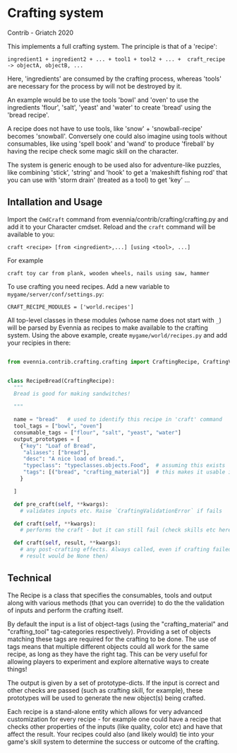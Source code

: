 # Crafting system

Contrib - Griatch 2020

This implements a full crafting system. The principle is that of a 'recipe':

    ingredient1 + ingredient2 + ... + tool1 + tool2 + ... +  craft_recipe -> objectA, objectB, ...

Here, 'ingredients' are consumed by the crafting process, whereas 'tools' are
necessary for the process by will not be destroyed by it.

An example would be to use the tools 'bowl' and 'oven' to use the ingredients
'flour', 'salt', 'yeast' and 'water' to create 'bread' using the 'bread recipe'.

A recipe does not have to use tools, like 'snow' + 'snowball-recipe' becomes
'snowball'. Conversely one could also imagine using tools without consumables,
like using 'spell book' and 'wand' to produce 'fireball' by having the recipe
check some magic skill on the character.

The system is generic enough to be used also for adventure-like puzzles, like
combining 'stick', 'string' and 'hook' to get a 'makeshift fishing rod' that
you can use with 'storm drain' (treated as a tool) to get 'key' ...

## Intallation and Usage

Import the `CmdCraft` command from evennia/contrib/crafting/crafting.py  and
add it to your Character cmdset. Reload and the `craft` command will be
available to you:

    craft <recipe> [from <ingredient>,...] [using <tool>, ...]

For example

    craft toy car from plank, wooden wheels, nails using saw, hammer

To use crafting you need recipes. Add a new variable to `mygame/server/conf/settings.py`:

    CRAFT_RECIPE_MODULES = ['world.recipes']

All top-level classes in these modules (whose name does not start with `_`)
will be parsed by Evennia as recipes to make available to the crafting system.
Using the above example, create `mygame/world/recipes.py` and add your recipies
in there:

```python

from evennia.contrib.crafting.crafting import CraftingRecipe, CraftingValidationError


class RecipeBread(CraftingRecipe):
  """
  Bread is good for making sandwitches!

  """

  name = "bread"   # used to identify this recipe in 'craft' command
  tool_tags = ["bowl", "oven"]
  consumable_tags = ["flour", "salt", "yeast", "water"]
  output_prototypes = [
    {"key": "Loaf of Bread",
     "aliases": ["bread"],
     "desc": "A nice load of bread.",
     "typeclass": "typeclasses.objects.Food",  # assuming this exists
     "tags": [("bread", "crafting_material")]  # this makes it usable in other recipes ...
    }

  ]

  def pre_craft(self, **kwargs):
    # validates inputs etc. Raise `CraftingValidationError` if fails

  def craft(self, **kwargs):
    # performs the craft - but it can still fail (check skills etc here)

  def craft(self, result, **kwargs):
    # any post-crafting effects. Always called, even if crafting failed (be
    # result would be None then)

```

## Technical

The Recipe is a class that specifies the consumables, tools and output along
with various methods (that you can override) to do the the validation of inputs
and perform the crafting itself.

By default the input is a list of object-tags (using the "crafting_material"
and "crafting_tool" tag-categories respectively). Providing a set of objects
matching these tags are required for the crafting to be done. The use of tags
means that multiple different objects could all work for the same recipe, as
long as they have the right tag. This can be very useful for allowing players
to experiment and explore alternative ways to create things!

The output is given by a set of prototype-dicts. If the input is correct and
other checks are passed (such as crafting skill, for example), these prototypes
will be used to generate the new object(s) being crafted.

Each recipe is a stand-alone entity which allows for very advanced
customization for every recipe - for example one could have a recipe that
checks other properties of the inputs (like quality, color etc) and have that
affect the result. Your recipes could also (and likely would) tie into your
game's skill system to determine the success or outcome of the crafting.
